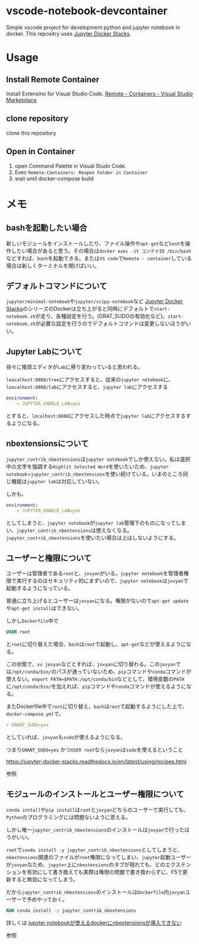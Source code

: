 # vscode-notebook-devcontainer
Simple vscode project for development python and jupyter notebook in docker.
This repositry uses [Jupyter Docker Stacks](https://jupyter-docker-stacks.readthedocs.io/en/latest/).

# Usage

## Install Remote Container

Install Extensino for Visual Studio Code. 
[Remote - Containers - Visual Studio Marketplace](https://marketplace.visualstudio.com/items?itemName=ms-vscode-remote.remote-containers)


## clone repository

clone this repository

## Open in Container

1. open Command Palette in Visual Studo Code.
2. Exec `Remote-Containers: Reopen Folder in Container`
3. wait until docker-compose build

# メモ
## bashを起動したい場合
新しいモジュールをインストールしたり、ファイル操作や`apt-get`など`bash`を操作したい場合があると思う。その場合は`docker exec -it コンテナID /bin/bash`などすれば、`bash`を起動できる。または`VS code`で`Remote - container`している場合は新しくターミナルを開けばいい。

## デフォルトコマンドについて

`jupyter/minimal-notebook`や`jupyter/scipy-notebook`など [Jupyter Docker Stacks](https://jupyter-docker-stacks.readthedocs.io/en/latest/)のシリーズのDockerは立ち上がると同時にデフォルトで`start-notebook.sh`が走り、各種設定を行う。(GRAT_SUDOの有効化など)。`start-notebook.sh`が必要な設定を行うのでデフォルトコマンドは変更しないほうがいい。

## Jupyter Labについて

徐々に推奨エディタが`Lab`に移り変わっていると思われる。

`loacalhost:8888/tree`にアクセスすると、従来の`jupyter notebook`に、  
`loacalhost:8888/lab`にアクセスすると、`jupyter lab`にアクセスする

```docker-compose.yml
environment:
    - JUPYTER_ENABLE_LAB=yes
```

とすると、`localhost:8888`にアクセスした時点で`jupyter lab`にアクセスするするようになる。

## nbextensionsについて

`jupyter_contrib_nbextensions`は`jupyter notebook`でしか使えない。私は選択中の文字を強調する`Highlit Selected Word`を使いたいため、`jupyter notebook`+`jupyter_contrib_nbextensions`を使い続けている。いまのところ同じ機能は`jupyter lab`は対応していない。

しかも、

```docker-compose.yml
environment:
    - JUPYTER_ENABLE_LAB=yes
```

としてしまうと、`jupyter notebook`が`jupyter lab`管理下のものになってしまい、`jupyter_contrib_nbextensions`は使えなくなる。`jupyter_contrib_nbextensions`を使いたい場合は上はしないようにする。

## ユーザーと権限について

ユーザーは管理者である`root`と、`jovyan`がいる。`jupyter notebook`を管理者権限で実行するのはセキュリティ的にまずいので、`jupyter notebook`は`jovyan`で起動するようになっている。

普通に立ち上げるとユーザーは`jovyan`になる。権限がないので`apt-get update`や`apt-get install`はできない。

しかし`Dockerfile`中で

```Dockerfile
USER root
```

と`root`に切り替えた場合、`bash`は`root`で起動し、`apt-get`などが使えるようになる。

この状態で、`su jovyan`などとすれば、`jovyan`に切り替わる。この`jovyan`では`/opt/conda/bin/`のパスが通っていないため、`pip`コマンドや`conda`コマンドが使えない。`export PATH=$PATH:/opt/conda/bin`などとして、環境変数の`PATH`に`/opt/conda/bin/`を加えれば、`pip`コマンドや`conda`コマンドが使えるようになる。

またDockerfile中で`root`に切り替え、`bash`は`root`で起動するようにした上で、`docker-compose.yml`で、

```docker-compose.yml
- GRANT_SUDO=yes
```

としていれば、`jovyan`も`sudo`が使えるようになる。

つまり`GRANT_SUDO=yes` かつ`USER root`なら`jovyan`は`sudo`を使えるということ

https://jupyter-docker-stacks.readthedocs.io/en/latest/using/recipes.html

参照

## モジュールのインストールとユーザー権限について

`conda install`や`pip install`は`root`と`jovyan`どちらのユーザーで実行しても、`Python`のプログラミングには問題ないように思える。

しかし唯一`jupyter_contrib_nbextensions`のインストールは`jovyan`で行ったほうがいい。

`root`で`conda install -y jupyter_contrib_nbextensions`としてしまうと、`nbextensions`関連のファイルが`root`権限になってしまい、`jupyter`起動ユーザーが`jovyan`なため、`jupyter`上に`nbextensions`のタブが現れても、どのエクステンションを有効にして書き換えても実際は権限の問題で書き換わらずに、F5で更新すると無効になってしまう。

だから`jupyter_contrib_nbextensions`のインストールは`Dockerfile`内`jovyan`ユーザーで予めやっておく。

```Dockerfile
RUN conda install -y jupyter_contrib_nbextensions
```

詳しくは
[jupyter notebookが使えるdockerにnbextensionsが導入できない](https://teratail.com/questions/193568)

参照

